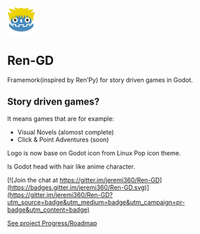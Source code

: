![Logo](window_icon.png)
# Ren-GD

Framemork(inspired by Ren'Py) for story driven games in Godot.

## Story driven games?
It means games that are for example:
 - Visual Novels (alomost complete)
 - Click & Point Adventures (soon) 

Logo is now base on Godot icon from Linux Pop icon theme.</p>Is Godot head with hair like anime character.

[![Join the chat at https://gitter.im/jeremi360/Ren-GD](https://badges.gitter.im/jeremi360/Ren-GD.svg)](https://gitter.im/jeremi360/Ren-GD?utm_source=badge&utm_medium=badge&utm_campaign=pr-badge&utm_content=badge)

[See project Progress/Roadmap](https://trello.com/b/DvOLN3Rb/ren-gd)